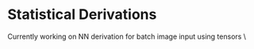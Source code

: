# Statistical Derivations  
Currently working on NN derivation for batch image input using tensors \

